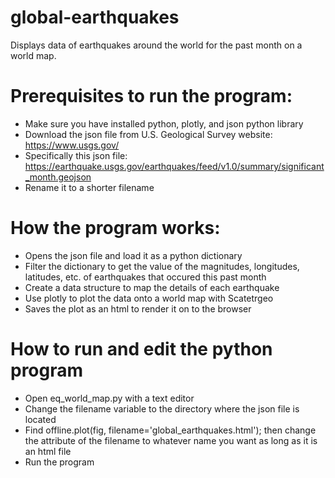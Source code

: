 # global-earthquakes
Displays data of earthquakes around the world for the past month on a world map.

# Prerequisites to run the program:
- Make sure you have installed python, plotly, and json python library
- Download the json file from U.S. Geological Survey website: https://www.usgs.gov/
- Specifically this json file: https://earthquake.usgs.gov/earthquakes/feed/v1.0/summary/significant_month.geojson
- Rename it to a shorter filename

# How the program works:
- Opens the json file and load it as a python dictionary
- Filter the dictionary to get the value of the magnitudes, longitudes, latitudes, etc. of earthquakes that occured this past month
- Create a data structure to map the details of each earthquake
- Use plotly to plot the data onto a world map with Scatetrgeo
- Saves the plot as an html to render it on to the browser

# How to run and edit the python program
- Open eq_world_map.py with a text editor
- Change the filename variable to the directory where the json file is located
- Find offline.plot(fig, filename='global_earthquakes.html'); then change the attribute of the filename to whatever name you want as long as it is an html file
- Run the program
